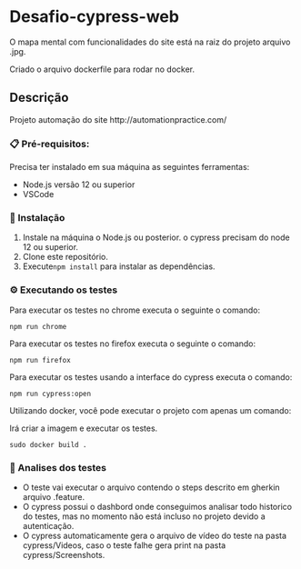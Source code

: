 # Desafio-cypress-web

<p align="left">O mapa mental com funcionalidades do site está na raiz do projeto arquivo .jpg.</p>
<p align="left">Criado o arquivo dockerfile para rodar no docker.</p>


## Descrição
<p align="left">Projeto automação do site http://automationpractice.com/</p>

### 📋 Pré-requisitos:
Precisa ter instalado em sua máquina as seguintes ferramentas:

  - Node.js versão 12 ou superior
  - VSCode


### 🔧 Instalação

 1. Instale na máquina o Node.js ou posterior. o cypress precisam do node 12 ou superior.
 2. Clone este repositório.
 3. Execute`npm install` para instalar as dependências.
 
### ⚙️ Executando os testes
Para executar os testes no chrome executa o seguinte o comando:
```
npm run chrome
```
Para executar os testes no firefox executa o seguinte o comando:
```
npm run firefox
```
Para executar os testes usando a interface do cypress executa o comando:
```
npm run cypress:open
```
Utilizando docker, você pode executar o projeto com apenas um comando:
<p align="left">Irá criar a imagem e executar os testes.</p>

```
sudo docker build .
```


### 🔩 Analises dos testes

- O teste vai executar  o arquivo contendo o steps descrito em gherkin arquivo .feature.
- O cypress possui o dashbord onde conseguimos analisar todo historico do testes, mas no momento não está incluso no projeto devido a autenticação.
- O cypress automaticamente gera o arquivo de vídeo do teste na pasta cypress/Videos, caso o teste falhe gera print na pasta cypress/Screenshots.

